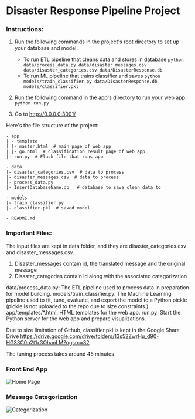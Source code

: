 # Disaster Response Pipeline Project
### Instructions:
1. Run the following commands in the project's root directory to set up your database and model.

    - To run ETL pipeline that cleans data and stores in database
        `python data/process_data.py data/disaster_messages.csv data/disaster_categories.csv data/DisasterResponse.db`
    - To run ML pipeline that trains classifier and saves
        `python models/train_classifier.py data/DisasterResponse.db models/classifier.pkl`

2. Run the following command in the app's directory to run your web app.
    `python run.py`

3. Go to http://0.0.0.0:3001/


Here's the file structure of the project:

```
- app
| - template
| |- master.html  # main page of web app
| |- go.html  # classification result page of web app
|- run.py  # Flask file that runs app

- data
|- disaster_categories.csv  # data to process 
|- disaster_messages.csv  # data to process
|- process_data.py
|- InsertDatabaseName.db   # database to save clean data to

- models
|- train_classifier.py
|- classifier.pkl  # saved model 

- README.md
```

 
### Important Files:
The input files are kept in data folder, and they are disaster_categories.csv and disaster_messages.csv.
1. Disaster_messages contain id, the translated message and the original message
2. Disaster_categories contain id along with the associated categorization

data/process_data.py: The ETL pipeline used to process data in preparation for model building.
models/train_classifier.py: The Machine Learning pipeline used to fit, tune, evaluate, and export the model to a Python pickle (pickle is not uploaded to the repo due to size constraints.).
app/templates/*.html: HTML templates for the web app.
run.py: Start the Python server for the web app and prepare visualizations.

Due to size limitation of Github, classifier.pkl is kept in the Google Share Drive
https://drive.google.com/drive/folders/13s52ZwrHu_d90-HG33C0o2t1x3OhanLM?ogsrc=32

The tuning process takes around 45 minutes

### Front End App
![Home Page](https://github.com/SmokeShine/disaster_response_pipeline_project/blob/master/app/FrontEnd1.png)
### Message Categorization
![Categorization](https://github.com/SmokeShine/disaster_response_pipeline_project/blob/master/app/FrontEnd2.png)

